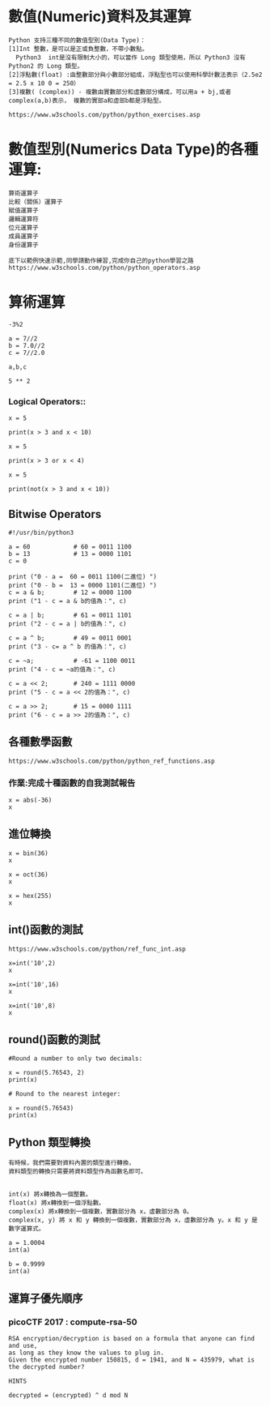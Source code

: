 # 數值(Numeric)資料及其運算
```
Python 支持三種不同的數值型別(Data Type)：
[1]Int 整數，是可以是正或負整數，不帶小數點。
  Python3  int是沒有限制大小的，可以當作 Long 類型使用，所以 Python3 沒有 Python2 的 Long 類型。
[2]浮點數(float) :由整數部分與小數部分組成，浮點型也可以使用科學計數法表示（2.5e2 = 2.5 x 10 0 = 250）
[3]複數( (complex)) - 複數由實數部分和虛數部分構成，可以用a + bj,或者complex(a,b)表示， 複數的實部a和虛部b都是浮點型。

https://www.w3schools.com/python/python_exercises.asp
```


# 數值型別(Numerics Data Type)的各種運算:

```
算術運算子
比較（關係）運算子
賦值運算子
邏輯運算符
位元運算子
成員運算子
身份運算子
```
```
底下以範例快速示範,同學請勤作練習,完成你自己的python學習之路
https://www.w3schools.com/python/python_operators.asp
```

# 算術運算
```
-3%2
```

```
a = 7//2
b = 7.0//2
c = 7//2.0

a,b,c
```
```
5 ** 2
```
### Logical Operators::
```
x = 5

print(x > 3 and x < 10)
```
```
x = 5

print(x > 3 or x < 4)
```
```
x = 5

print(not(x > 3 and x < 10))
```
## Bitwise Operators
```
#!/usr/bin/python3
 
a = 60            # 60 = 0011 1100 
b = 13            # 13 = 0000 1101 
c = 0

print ("0 - a =  60 = 0011 1100(二進位) ")
print ("0 - b =  13 = 0000 1101(二進位) ")
c = a & b;        # 12 = 0000 1100
print ("1 - c = a & b的值為：", c)
 
c = a | b;        # 61 = 0011 1101 
print ("2 - c = a | b的值為：", c)
 
c = a ^ b;        # 49 = 0011 0001
print ("3 - c= a ^ b 的值為：", c)
 
c = ~a;           # -61 = 1100 0011
print ("4 - c = ~a的值為：", c)
 
c = a << 2;       # 240 = 1111 0000
print ("5 - c = a << 2的值為：", c)
 
c = a >> 2;       # 15 = 0000 1111
print ("6 - c = a >> 2的值為：", c)

```

## 各種數學函數
```
https://www.w3schools.com/python/python_ref_functions.asp
```
### 作業:完成十種函數的自我測試報告
```
x = abs(-36)
x
```
## 進位轉換
```
x = bin(36)
x

x = oct(36)
x

x = hex(255)
x

```
## int()函數的測試
```
https://www.w3schools.com/python/ref_func_int.asp
```
```
x=int('10',2)
x

x=int('10',16)
x

x=int('10',8)
x
```
## round()函數的測試
```
#Round a number to only two decimals:

x = round(5.76543, 2)
print(x)

# Round to the nearest integer:

x = round(5.76543)
print(x)

```
## Python 類型轉換
```
有時候，我們需要對資料內置的類型進行轉換，
資料類型的轉換只需要將資料類型作為函數名即可。


int(x) 將x轉換為一個整數。
float(x) 將x轉換到一個浮點數。
complex(x) 將x轉換到一個複數，實數部分為 x，虛數部分為 0。
complex(x, y) 將 x 和 y 轉換到一個複數，實數部分為 x，虛數部分為 y。x 和 y 是數字運算式。
```

```
a = 1.0004
int(a)

b = 0.9999
int(a)
```

## 運算子優先順序

### picoCTF 2017 : compute-rsa-50
```
RSA encryption/decryption is based on a formula that anyone can find and use, 
as long as they know the values to plug in. 
Given the encrypted number 150815, d = 1941, and N = 435979, what is the decrypted number?

HINTS

decrypted = (encrypted) ^ d mod N
```
